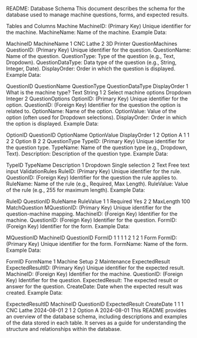 README: Database Schema
This document describes the schema for the database used to manage machine questions, forms, and expected results.

Tables and Columns
Machine
MachineID: (Primary Key) Unique identifier for the machine.
MachineName: Name of the machine.
Example Data:

MachineID	MachineName
1	CNC Lathe
2	3D Printer
QuestionMachines
QuestionID: (Primary Key) Unique identifier for the question.
QuestionName: Name of the question.
QuestionType: Type of the question (e.g., Text, Dropdown).
QuestionDataType: Data type of the question (e.g., String, Integer, Date).
DisplayOrder: Order in which the question is displayed.
Example Data:

QuestionID	QuestionName	QuestionType	QuestionDataType	DisplayOrder
1	What is the machine type?	Text	String	1
2	Select machine options	Dropdown	Integer	2
QuestionOptions
OptionID: (Primary Key) Unique identifier for the option.
QuestionID: (Foreign Key) Identifier for the question the option is related to.
OptionName: Name of the option.
OptionValue: Value of the option (often used for Dropdown selections).
DisplayOrder: Order in which the option is displayed.
Example Data:

OptionID	QuestionID	OptionName	OptionValue	DisplayOrder
1	2	Option A	1	1
2	2	Option B	2	2
QuestionType
TypeID: (Primary Key) Unique identifier for the question type.
TypeName: Name of the question type (e.g., Dropdown, Text).
Description: Description of the question type.
Example Data:

TypeID	TypeName	Description
1	Dropdown	Single selection
2	Text	Free text input
ValidationRules
RuleID: (Primary Key) Unique identifier for the rule.
QuestionID: (Foreign Key) Identifier for the question the rule applies to.
RuleName: Name of the rule (e.g., Required, Max Length).
RuleValue: Value of the rule (e.g., 255 for maximum length).
Example Data:

RuleID	QuestionID	RuleName	RuleValue
1	1	Required	Yes
2	2	MaxLength	100
MatchQuestion
MQuestionID: (Primary Key) Unique identifier for the question-machine mapping.
MachineID: (Foreign Key) Identifier for the machine.
QuestionID: (Foreign Key) Identifier for the question.
FormID: (Foreign Key) Identifier for the form.
Example Data:

MQuestionID	MachineID	QuestionID	FormID
1	1	1	1
2	1	2	1
Form
FormID: (Primary Key) Unique identifier for the form.
FormName: Name of the form.
Example Data:

FormID	FormName
1	Machine Setup
2	Maintenance
ExpectedResult
ExpectedResultID: (Primary Key) Unique identifier for the expected result.
MachineID: (Foreign Key) Identifier for the machine.
QuestionID: (Foreign Key) Identifier for the question.
ExpectedResult: The expected result or answer for the question.
CreateDate: Date when the expected result was created.
Example Data:

ExpectedResultID	MachineID	QuestionID	ExpectedResult	CreateDate
1	1	1	CNC Lathe	2024-08-01
2	1	2	Option A	2024-08-01
This README provides an overview of the database schema, including descriptions and examples of the data stored in each table. It serves as a guide for understanding the structure and relationships within the database.
